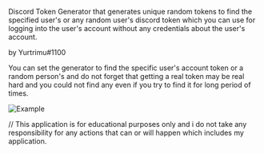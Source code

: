 Discord Token Generator that generates unique random tokens to find the 
specified user's or any random user's discord token which you can use for logging into the user's account
without any credentials about the user's account.

by Yurtrimu#1100

You can set the generator to find the specific user's account token or a random person's and do not forget that getting a real token
may be real hard and you could not find any even if you try to find it for long period of times.

![Example](https://cdn.discordapp.com/attachments/960269719368249458/971149603648995428/Captasdasdsadsadure.PNG)

// This application is for educational purposes only and i do not take any responsibility for any actions that can or will happen
which includes my application.
